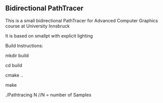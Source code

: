 Bidirectional PathTracer
-----------------------


This is a small bidirectional PathTracer for
Advanced Computer Graphics course at University Innsbruck

It is based on smallpt with explicit lighting

Build Instructions:

mkdir build

cd build

cmake ..

make

./Pathtracing N   //N = number of Samples

